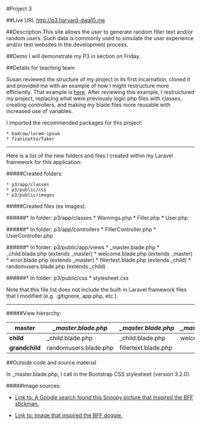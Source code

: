 #Project 3

##Live URL
<http://p3.harvard-dwa15.me>

##Description
This site allows the user to generate random filler text and/or random users. Such data is commonly used to simulate the user experience and/or test websites in the development process.

##Demo
I will demonstrate my P3 in section on Friday.

##Details for teaching team

Susan reviewed the structure of my project in its first incarnation, cloned it and provided me with an example of how I might restructure more efficiently. That example is [here](https://github.com/susanBuck/example-for-mary). After reviewing this example, I restructured my project, replacing what were previously logic php files with classes, creating controllers, and making my blade files more reusable with increased use of variables.

I imported the recommended packages for this project: 

    * badcow/lorem-ipsum
    * fzaninotto/faker

---

Here is a list of the new folders and files I created within my Laravel framework for this application:

#####Created folders:

    * p3/app/classes
    * p3/public/css
    * p3/public/images


#####Created files (ex images):

######* In folder: p3/app/classes
         * Warnings.php
         * Filler.php
         * User.php

######* In folder: p3/app/controllers
         * FillerController.php
         * UserController.php

######* In folder: p3/public/app/views
         * _master.blade.php
         * _child.blade.php (extends _master)
         * welcome.blade.php (extends _master)
         * error.blade.php (extends _master)
         * fillertext.blade.php (extends _child)
         * randomusers.blade.php (extends _child)

######* In folder: p3/public/css
         * stylesheet.css

Note that this file list does not include the built-in Laravel framework files that I modified (e.g. .gitignore, app.php, etc.).

---

#####View hierarchy:

master | *_master.blade.php* | *_master.blade.php* | *_master.blade.php* | *_master.blade.php* |
--- | --- | --- | --- | ---
**child** | _child.blade.php | _child.blade.php | welcome.blade.php | error.blade.php |
**grandchild** | randomusers.blade.php | fillertext.blade.php | | |

##Outside code and source material

In _master.blade.php, I call in the Bootstrap CSS stylesheet (version 3.2.0).

#####Image sources:

* [Link to: A Google search found this Snoopy picture that inspired the BFF stickman.](http://shopfurrytales.blogspot.com/2011/03/my-bff.html)

* [Link to: Image that inspired the BFF doggie.](http://www.shutterstock.com/pic-94264543/stock-photo-sitting-dog-cartoon-raster-version.html)